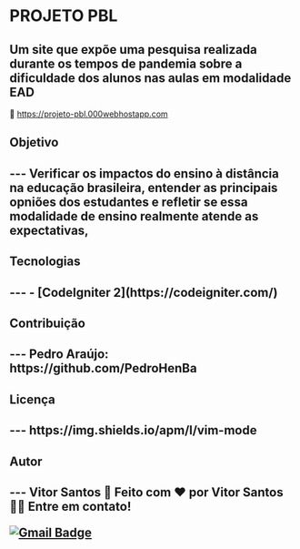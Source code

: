 
# PROJETO PBL
## Um site que expõe uma pesquisa realizada durante os tempos de pandemia sobre a dificuldade dos alunos nas aulas em modalidade EAD

🔎 https://projeto-pbl.000webhostapp.com

 <h2>Objetivo<h2/>
 ---
  Verificar os impactos do ensino à distância na educação brasileira, entender as principais opniões dos estudantes e refletir se essa modalidade de ensino realmente atende as expectativas,
  
 <h2>Tecnologias<h2/>
 ---
  - [CodeIgniter 2](https://codeigniter.com/)
  
 <h2>Contribuição<h2/>
 ---
  Pedro Araújo: https://github.com/PedroHenBa
  
 <h2>Licença<h2/>
 ---
 https://img.shields.io/apm/l/vim-mode
 
 <h2>Autor<h2/>
 ---
  Vitor Santos 🚀
  Feito com ❤️ por Vitor Santos 👋🏽 Entre em contato!

[![Gmail Badge](https://img.shields.io/badge/-vitoralannl@gmail.com-c14438?style=flat-square&logo=Gmail&logoColor=white&link=mailto:vitoralannl@gmail.com)](mailto:vitoralannl@gmail.com)

